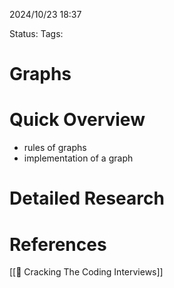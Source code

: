 2024/10/23
18:37

Status:
Tags:
# Graphs


# Quick Overview
- rules of graphs 
- implementation of a graph

# Detailed Research



# References

[[📙 Cracking The Coding Interviews]]